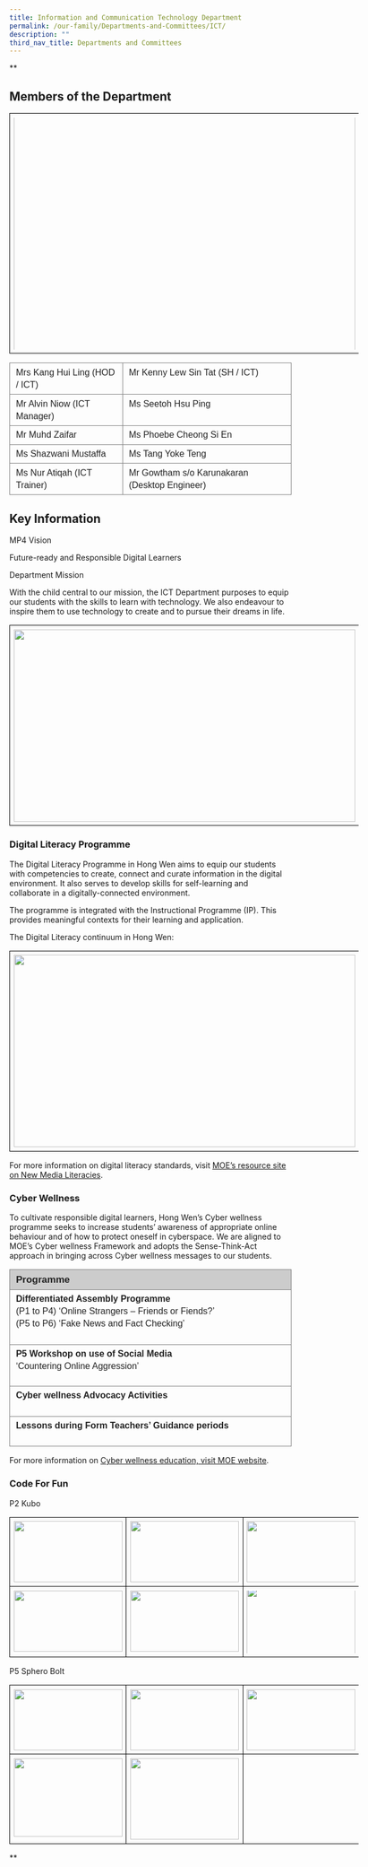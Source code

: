 ```yaml
---
title: Information and Communication Technology Department
permalink: /our-family/Departments-and-Committees/ICT/
description: ""
third_nav_title: Departments and Committees
---
```

**

Members of the Department
-------------------------

<table style="border:none;border-collapse:collapse;table-layout:fixed;width:468pt"><colgroup><col></colgroup><tbody><tr style="height:0pt"><td style="border-left:solid #000000 1pt;border-right:solid #000000 1pt;border-bottom:solid #000000 1pt;border-top:solid #000000 1pt;vertical-align:top;padding:5pt 5pt 5pt 5pt;overflow:hidden;overflow-wrap:break-word;"><p dir="ltr" style="line-height:1.2;text-align: center;margin-top:0pt;margin-bottom:0pt;"><span style="font-size:18pt;font-family:Arial;color:#ff0000;background-color:transparent;font-weight:700;font-style:normal;font-variant:normal;text-decoration:none;vertical-align:baseline;white-space:pre;white-space:pre-wrap;"><span style="border:none;display:inline-block;overflow:hidden;width:610px;height:414px;"><img src="https://lh3.googleusercontent.com/tbwMhDNk9mLSW4E04mrWsLmms9aGkD3SjyTaZ8zSDiy34veLxP373hLN3OJkxMeifFypiiS0ZEs4r21dakJXd6tyeH65w03hKXroiPxjjxpLA3IiAUONHwnN2SY27VgURPdMs75ul6T1sZapXfPpFA" width="610" height="611.4006447396471" style="margin-left:0px;margin-top:-25.708277234674295px;"></span></span></p></td></tr></tbody></table>

  

<table style="border:none;border-collapse:collapse;"><colgroup><col width="251"><col width="385"></colgroup><tbody><tr style="height:21.75pt"><td style="border-left:solid #808080 1.125pt;border-right:solid #808080 1.125pt;border-bottom:solid #808080 1.125pt;border-top:solid #808080 1.125pt;vertical-align:top;padding:4pt 8pt 4pt 8pt;overflow:hidden;overflow-wrap:break-word;"><p dir="ltr" style="line-height:1.38;margin-top:0pt;margin-bottom:0pt;"><span style="font-size:12pt;font-family:Arial;color:#222222;background-color:transparent;font-weight:400;font-style:normal;font-variant:normal;text-decoration:none;vertical-align:baseline;white-space:pre;white-space:pre-wrap;">Mrs Kang Hui Ling (HOD / ICT)</span></p></td><td style="border-left:solid #808080 1.125pt;border-right:solid #808080 1.125pt;border-bottom:solid #808080 1.125pt;border-top:solid #808080 1.125pt;vertical-align:top;padding:4pt 8pt 4pt 8pt;overflow:hidden;overflow-wrap:break-word;"><p dir="ltr" style="line-height:1.38;margin-top:0pt;margin-bottom:0pt;"><span style="font-size:12pt;font-family:Arial;color:#222222;background-color:transparent;font-weight:400;font-style:normal;font-variant:normal;text-decoration:none;vertical-align:baseline;white-space:pre;white-space:pre-wrap;">Mr Kenny Lew Sin Tat (SH / ICT)</span></p></td></tr><tr style="height:21.75pt"><td style="border-left:solid #808080 1.125pt;border-right:solid #808080 1.125pt;border-bottom:solid #808080 1.125pt;border-top:solid #808080 1.125pt;vertical-align:top;padding:4pt 8pt 4pt 8pt;overflow:hidden;overflow-wrap:break-word;"><p dir="ltr" style="line-height:1.38;margin-top:0pt;margin-bottom:0pt;"><span style="font-size:12pt;font-family:Arial;color:#222222;background-color:transparent;font-weight:400;font-style:normal;font-variant:normal;text-decoration:none;vertical-align:baseline;white-space:pre;white-space:pre-wrap;">Mr Alvin Niow (ICT Manager)</span></p></td><td style="border-left:solid #808080 1.125pt;border-right:solid #808080 1.125pt;border-bottom:solid #808080 1.125pt;border-top:solid #808080 1.125pt;vertical-align:top;padding:4pt 8pt 4pt 8pt;overflow:hidden;overflow-wrap:break-word;"><p dir="ltr" style="line-height:1.38;margin-top:0pt;margin-bottom:0pt;"><span style="font-size:12pt;font-family:Arial;color:#222222;background-color:transparent;font-weight:400;font-style:normal;font-variant:normal;text-decoration:none;vertical-align:baseline;white-space:pre;white-space:pre-wrap;">Ms Seetoh Hsu Ping</span></p></td></tr><tr style="height:18pt"><td style="border-left:solid #808080 1.125pt;border-right:solid #808080 1.125pt;border-bottom:solid #808080 1.125pt;border-top:solid #808080 1.125pt;vertical-align:top;padding:4pt 8pt 4pt 8pt;overflow:hidden;overflow-wrap:break-word;"><p dir="ltr" style="line-height:1.38;margin-top:0pt;margin-bottom:0pt;"><span style="font-size:12pt;font-family:Arial;color:#222222;background-color:transparent;font-weight:400;font-style:normal;font-variant:normal;text-decoration:none;vertical-align:baseline;white-space:pre;white-space:pre-wrap;">Mr Muhd Zaifar</span></p></td><td style="border-left:solid #808080 1.125pt;border-right:solid #808080 1.125pt;border-bottom:solid #808080 1.125pt;border-top:solid #808080 1.125pt;vertical-align:top;padding:4pt 8pt 4pt 8pt;overflow:hidden;overflow-wrap:break-word;"><p dir="ltr" style="line-height:1.38;margin-top:0pt;margin-bottom:0pt;"><span style="font-size:12pt;font-family:Arial;color:#222222;background-color:transparent;font-weight:400;font-style:normal;font-variant:normal;text-decoration:none;vertical-align:baseline;white-space:pre;white-space:pre-wrap;">Ms Phoebe Cheong Si En</span></p></td></tr><tr style="height:21.75pt"><td style="border-left:solid #808080 1.125pt;border-right:solid #808080 1.125pt;border-bottom:solid #808080 1.125pt;border-top:solid #808080 1.125pt;vertical-align:top;padding:4pt 8pt 4pt 8pt;overflow:hidden;overflow-wrap:break-word;"><p dir="ltr" style="line-height:1.38;margin-top:0pt;margin-bottom:0pt;"><span style="font-size:12pt;font-family:Arial;color:#222222;background-color:transparent;font-weight:400;font-style:normal;font-variant:normal;text-decoration:none;vertical-align:baseline;white-space:pre;white-space:pre-wrap;">Ms Shazwani Mustaffa</span></p></td><td style="border-left:solid #808080 1.125pt;border-right:solid #808080 1.125pt;border-bottom:solid #808080 1.125pt;border-top:solid #808080 1.125pt;vertical-align:top;padding:4pt 8pt 4pt 8pt;overflow:hidden;overflow-wrap:break-word;"><p dir="ltr" style="line-height:1.38;margin-top:0pt;margin-bottom:0pt;"><span style="font-size:12pt;font-family:Arial;color:#222222;background-color:transparent;font-weight:400;font-style:normal;font-variant:normal;text-decoration:none;vertical-align:baseline;white-space:pre;white-space:pre-wrap;">Ms Tang Yoke Teng</span></p></td></tr><tr style="height:21.75pt"><td style="border-left:solid #808080 1.125pt;border-right:solid #808080 1.125pt;border-bottom:solid #808080 1.125pt;border-top:solid #808080 1.125pt;vertical-align:top;padding:4pt 8pt 4pt 8pt;overflow:hidden;overflow-wrap:break-word;"><p dir="ltr" style="line-height:1.38;margin-top:0pt;margin-bottom:0pt;"><span style="font-size:12pt;font-family:Arial;color:#222222;background-color:transparent;font-weight:400;font-style:normal;font-variant:normal;text-decoration:none;vertical-align:baseline;white-space:pre;white-space:pre-wrap;">Ms Nur Atiqah (ICT Trainer)</span></p></td><td style="border-left:solid #808080 1.125pt;border-right:solid #808080 1.125pt;border-bottom:solid #808080 1.125pt;border-top:solid #808080 1.125pt;vertical-align:top;padding:4pt 8pt 4pt 8pt;overflow:hidden;overflow-wrap:break-word;"><p dir="ltr" style="line-height:1.38;margin-top:0pt;margin-bottom:0pt;"><span style="font-size:12pt;font-family:Arial;color:#222222;background-color:transparent;font-weight:400;font-style:normal;font-variant:normal;text-decoration:none;vertical-align:baseline;white-space:pre;white-space:pre-wrap;">Mr Gowtham s/o Karunakaran (Desktop Engineer)</span></p></td></tr></tbody></table>

  

Key Information
---------------

MP4 Vision

Future-ready and Responsible Digital Learners

Department Mission

With the child central to our mission, the ICT Department purposes to equip our students with the skills to learn with technology. We also endeavour to inspire them to use technology to create and to pursue their dreams in life. 

<table style="border:none;border-collapse:collapse;table-layout:fixed;width:468pt"><colgroup><col></colgroup><tbody><tr style="height:0pt"><td style="border-left:solid #000000 1pt;border-right:solid #000000 1pt;border-bottom:solid #000000 1pt;border-top:solid #000000 1pt;vertical-align:top;padding:5pt 5pt 5pt 5pt;overflow:hidden;overflow-wrap:break-word;"><p dir="ltr" style="line-height:1.2;text-align: center;margin-top:0pt;margin-bottom:0pt;"><span style="font-size:12pt;font-family:Arial;color:#222222;background-color:transparent;font-weight:400;font-style:normal;font-variant:normal;text-decoration:none;vertical-align:baseline;white-space:pre;white-space:pre-wrap;"><span style="border:none;display:inline-block;overflow:hidden;width:610px;height:343px;"><img src="https://lh3.googleusercontent.com/UC8N1eCP2WvsqAW6J8UBTSEpH0-Lkv3CBvPtTc2XBIZjl9AbnU3_QlD7wtZJotYSVisIbaMwWOkAm13wlawBB-qkLSlBRDQlkQn0hJORucq-MVqi5gRsUTahdJw7rEjMpBN4Iq5WxvQrFvXd1lvPRQ" width="610" height="343" style="margin-left:0px;margin-top:0px;"></span></span></p></td></tr></tbody></table>

  

### Digital Literacy Programme

The Digital Literacy Programme in Hong Wen aims to equip our students with competencies to create, connect and curate information in the digital environment. It also serves to develop skills for self-learning and collaborate in a digitally-connected environment.

The programme is integrated with the Instructional Programme (IP). This provides meaningful contexts for their learning and application.

The Digital Literacy continuum in Hong Wen:

<table style="border:none;border-collapse:collapse;table-layout:fixed;width:468pt"><colgroup><col></colgroup><tbody><tr style="height:0pt"><td style="border-left:solid #000000 1pt;border-right:solid #000000 1pt;border-bottom:solid #000000 1pt;border-top:solid #000000 1pt;vertical-align:top;padding:5pt 5pt 5pt 5pt;overflow:hidden;overflow-wrap:break-word;"><p dir="ltr" style="line-height:1.2;text-align: center;margin-top:0pt;margin-bottom:0pt;"><span style="font-size:12pt;font-family:Arial;color:#222222;background-color:transparent;font-weight:400;font-style:normal;font-variant:normal;text-decoration:none;vertical-align:baseline;white-space:pre;white-space:pre-wrap;"><span style="border:none;display:inline-block;overflow:hidden;width:610px;height:343px;"><img src="https://lh4.googleusercontent.com/HtipmVT1bmRhresdblBEhvR0Qh6ulc_bIAlFOd-QMyF5oYclK3BO897kcXQ4l3Xwe8DXP4UeZtqsQSvmDDXjORfIThGdjdhzCyx1tAPeU1TPkfa8hy-kpxe04IbLw25fVtq282m0pIRHiEQqae5BAY8" width="610" height="343" style="margin-left:0px;margin-top:0px;"></span></span></p></td></tr></tbody></table>

For more information on digital literacy standards, visit [MOE’s resource site on New Media Literacies](https://sites.google.com/moe.edu.sg/baseline-ict/home).

  

### Cyber Wellness

To cultivate responsible digital learners, Hong Wen’s Cyber wellness programme seeks to increase students’ awareness of appropriate online behaviour and of how to protect oneself in cyberspace. We are aligned to MOE’s Cyber wellness Framework and adopts the Sense-Think-Act approach in bringing across Cyber wellness messages to our students.

<table style="border:none;border-collapse:collapse;"><colgroup><col width="621"></colgroup><tbody><tr style="height:21pt"><td style="border-left:solid #808080 1.125pt;border-right:solid #808080 1.125pt;border-bottom:solid #808080 1.125pt;border-top:solid #808080 1.125pt;vertical-align:top;background-color:#cccccc;padding:4pt 8pt 4pt 8pt;overflow:hidden;overflow-wrap:break-word;"><p dir="ltr" style="line-height:1.38;margin-top:0pt;margin-bottom:0pt;"><span style="font-size:13pt;font-family:Arial;color:#222222;background-color:transparent;font-weight:700;font-style:normal;font-variant:normal;text-decoration:none;vertical-align:baseline;white-space:pre;white-space:pre-wrap;">Programme</span></p></td></tr><tr style="height:55.5pt"><td style="border-left:solid #808080 1.125pt;border-right:solid #808080 1.125pt;border-bottom:solid #808080 1.125pt;border-top:solid #808080 1.125pt;vertical-align:top;padding:4pt 8pt 4pt 8pt;overflow:hidden;overflow-wrap:break-word;"><p dir="ltr" style="line-height:1.38;margin-top:0pt;margin-bottom:0pt;"><span style="font-size:12pt;font-family:Arial;color:#222222;background-color:transparent;font-weight:700;font-style:normal;font-variant:normal;text-decoration:none;vertical-align:baseline;white-space:pre;white-space:pre-wrap;">Differentiated Assembly Programme</span></p><p dir="ltr" style="line-height:1.38;margin-top:0pt;margin-bottom:0pt;"><span style="font-size:12pt;font-family:Arial;color:#222222;background-color:transparent;font-weight:400;font-style:normal;font-variant:normal;text-decoration:none;vertical-align:baseline;white-space:pre;white-space:pre-wrap;">(P1 to P4) ‘Online Strangers – Friends or Fiends?’</span></p><p dir="ltr" style="line-height:1.38;margin-top:0pt;margin-bottom:0pt;"><span style="font-size:12pt;font-family:Arial;color:#222222;background-color:transparent;font-weight:400;font-style:normal;font-variant:normal;text-decoration:none;vertical-align:baseline;white-space:pre;white-space:pre-wrap;">(P5 to P6) ‘Fake News and Fact Checking’</span></p><br></td></tr><tr style="height:55.5pt"><td style="border-left:solid #808080 1.125pt;border-right:solid #808080 1.125pt;border-bottom:solid #808080 1.125pt;border-top:solid #808080 1.125pt;vertical-align:top;padding:4pt 8pt 4pt 8pt;overflow:hidden;overflow-wrap:break-word;"><p dir="ltr" style="line-height:1.38;margin-top:0pt;margin-bottom:0pt;"><span style="font-size:12pt;font-family:Arial;color:#222222;background-color:transparent;font-weight:700;font-style:normal;font-variant:normal;text-decoration:none;vertical-align:baseline;white-space:pre;white-space:pre-wrap;">P5 Workshop on use of Social Media</span></p><p dir="ltr" style="line-height:1.38;margin-top:0pt;margin-bottom:0pt;"><span style="font-size:12pt;font-family:Arial;color:#222222;background-color:transparent;font-weight:400;font-style:normal;font-variant:normal;text-decoration:none;vertical-align:baseline;white-space:pre;white-space:pre-wrap;">‘Countering Online Aggression’</span></p></td></tr><tr style="height:21.75pt"><td style="border-left:solid #808080 1.125pt;border-right:solid #808080 1.125pt;border-bottom:solid #808080 1.125pt;border-top:solid #808080 1.125pt;vertical-align:top;padding:4pt 8pt 4pt 8pt;overflow:hidden;overflow-wrap:break-word;"><p dir="ltr" style="line-height:1.38;margin-top:0pt;margin-bottom:0pt;"><span style="font-size:12pt;font-family:Arial;color:#222222;background-color:transparent;font-weight:700;font-style:normal;font-variant:normal;text-decoration:none;vertical-align:baseline;white-space:pre;white-space:pre-wrap;">Cyber wellness Advocacy Activities</span></p><br></td></tr><tr style="height:27pt"><td style="border-left:solid #808080 1.125pt;border-right:solid #808080 1.125pt;border-bottom:solid #808080 1.125pt;border-top:solid #808080 1.125pt;vertical-align:top;padding:4pt 8pt 4pt 8pt;overflow:hidden;overflow-wrap:break-word;"><p dir="ltr" style="line-height:1.38;margin-top:0pt;margin-bottom:0pt;"><span style="font-size:12pt;font-family:Arial;color:#222222;background-color:transparent;font-weight:700;font-style:normal;font-variant:normal;text-decoration:none;vertical-align:baseline;white-space:pre;white-space:pre-wrap;">Lessons during Form Teachers’ Guidance periods</span></p><br></td></tr></tbody></table>

For more information on [Cyber wellness education, visit MOE website](https://beta.moe.gov.sg/programmes/cyber-wellness/).

  

### Code For Fun

P2 Kubo

<table style="border:none;border-collapse:collapse;table-layout:fixed;width:468pt"><colgroup><col><col><col></colgroup><tbody><tr style="height:0pt"><td style="border-left:solid #000000 1pt;border-right:solid #000000 1pt;border-bottom:solid #000000 1pt;border-top:solid #000000 1pt;vertical-align:top;padding:5pt 5pt 5pt 5pt;overflow:hidden;overflow-wrap:break-word;"><p dir="ltr" style="line-height:1.2;text-align: center;margin-top:0pt;margin-bottom:0pt;"><span style="font-size:12pt;font-family:Arial;color:#222222;background-color:transparent;font-weight:400;font-style:normal;font-variant:normal;text-decoration:none;vertical-align:baseline;white-space:pre;white-space:pre-wrap;"><span style="border:none;display:inline-block;overflow:hidden;width:194px;height:109px;"><img src="https://lh4.googleusercontent.com/UNZOOUNbX2EtgYFoOa0utAbavb16oXEmnHpB0l5UPFpqi9XKUvlm3fNYi5-3VoQWykE0EJ7DHlV0DpYUUjydAbiDwvcEQAZ1_5A8FES95WKaEh3T-NLn4Rt4y_HJQ8T5Q4glel8pitJny3amo_mhbg" width="194" height="109" style="margin-left:0px;margin-top:0px;"></span></span></p></td><td style="border-left:solid #000000 1pt;border-right:solid #000000 1pt;border-bottom:solid #000000 1pt;border-top:solid #000000 1pt;vertical-align:top;padding:5pt 5pt 5pt 5pt;overflow:hidden;overflow-wrap:break-word;"><p dir="ltr" style="line-height:1.2;text-align: center;margin-top:0pt;margin-bottom:0pt;"><span style="font-size:12pt;font-family:Arial;color:#222222;background-color:transparent;font-weight:400;font-style:normal;font-variant:normal;text-decoration:none;vertical-align:baseline;white-space:pre;white-space:pre-wrap;"><span style="border:none;display:inline-block;overflow:hidden;width:194px;height:109px;"><img src="https://lh6.googleusercontent.com/9wxKJJ6jN5bZ7VsC1CRkYfE4dRCZUnkxIH2dbcTHqikwEKMaX8hkuGrmBHjvfCTx7dZi5GhqcEQse4Dvry1yBl2UU4pEaQFfM4s9ACC59EVnfZxD-6d38uCH-df1Kro9XCyndsCjbu-HcHJt5qSOKA" width="194" height="109" style="margin-left:0px;margin-top:0px;"></span></span></p></td><td style="border-left:solid #000000 1pt;border-right:solid #000000 1pt;border-bottom:solid #000000 1pt;border-top:solid #000000 1pt;vertical-align:top;padding:5pt 5pt 5pt 5pt;overflow:hidden;overflow-wrap:break-word;"><p dir="ltr" style="line-height:1.2;text-align: center;margin-top:0pt;margin-bottom:0pt;"><span style="font-size:12pt;font-family:Arial;color:#222222;background-color:transparent;font-weight:400;font-style:normal;font-variant:normal;text-decoration:none;vertical-align:baseline;white-space:pre;white-space:pre-wrap;"><span style="border:none;display:inline-block;overflow:hidden;width:194px;height:109px;"><img src="https://lh5.googleusercontent.com/H2_KnsAl4zlFY9ha0W-CBibiJRx93OjLc4dZseqL-ZppMVR1KXLhgGLLXrlVhNVJJlEIGOxT5zaRPY9tJ6OrUidlDV6Q6QURjvWNYz5pC3t1Rte_YyzDviSJK17ZnhkqqHCX7Qt1wRbgegAm38Wy5Q" width="194" height="109" style="margin-left:0px;margin-top:0px;"></span></span></p></td></tr><tr style="height:0pt"><td style="border-left:solid #000000 1pt;border-right:solid #000000 1pt;border-bottom:solid #000000 1pt;border-top:solid #000000 1pt;vertical-align:top;padding:5pt 5pt 5pt 5pt;overflow:hidden;overflow-wrap:break-word;"><p dir="ltr" style="line-height:1.2;text-align: center;margin-top:0pt;margin-bottom:0pt;"><span style="font-size:12pt;font-family:Arial;color:#222222;background-color:transparent;font-weight:400;font-style:normal;font-variant:normal;text-decoration:none;vertical-align:baseline;white-space:pre;white-space:pre-wrap;"><span style="border:none;display:inline-block;overflow:hidden;width:194px;height:109px;"><img src="https://lh6.googleusercontent.com/VpfbyMqVV19iwmsQrQPbpDAMlnvkMk7Nx_YjtO21R-LgWtAAYgkAJ5VdOPgswRC6n16agUUrBahKSZI1M0rmDHbl3rxNMhbxNxg-ItohNFiif7q2TQDN3DdD4p0uzCJcsYVX_VZSH31fLZNGw3PLwg" width="194" height="109" style="margin-left:0px;margin-top:0px;"></span></span></p></td><td style="border-left:solid #000000 1pt;border-right:solid #000000 1pt;border-bottom:solid #000000 1pt;border-top:solid #000000 1pt;vertical-align:top;padding:5pt 5pt 5pt 5pt;overflow:hidden;overflow-wrap:break-word;"><p dir="ltr" style="line-height:1.2;text-align: center;margin-top:0pt;margin-bottom:0pt;"><span style="font-size:12pt;font-family:Arial;color:#222222;background-color:transparent;font-weight:400;font-style:normal;font-variant:normal;text-decoration:none;vertical-align:baseline;white-space:pre;white-space:pre-wrap;"><span style="border:none;display:inline-block;overflow:hidden;width:194px;height:109px;"><img src="https://lh3.googleusercontent.com/ZcHVIVI8o-wSJc4Lsdm5lP5wiJTm52OwQwcNJrEELNFPb7rDB5CW-LxCywHK6j2ZnT0LsMM7fyVj-oMe1laWnv7isMVJjNPZogHXoo6V-lLumapo0qARPavT5sHmy7h5l36EghIe4a6GJBjf1B6TEA" width="194" height="109" style="margin-left:0px;margin-top:0px;"></span></span></p></td><td style="border-left:solid #000000 1pt;border-right:solid #000000 1pt;border-bottom:solid #000000 1pt;border-top:solid #000000 1pt;vertical-align:top;padding:5pt 5pt 5pt 5pt;overflow:hidden;overflow-wrap:break-word;"><p dir="ltr" style="line-height:1.2;text-align: center;margin-top:0pt;margin-bottom:0pt;"><span style="font-size:12pt;font-family:Arial;color:#222222;background-color:transparent;font-weight:400;font-style:normal;font-variant:normal;text-decoration:none;vertical-align:baseline;white-space:pre;white-space:pre-wrap;"><span style="border:none;display:inline-block;overflow:hidden;width:194px;height:112px;"><img src="https://lh5.googleusercontent.com/Hrjkdaruc57nzL-VMNgedX6ZzKQlKlP6wXdYrFT9uDbOvx1xuwLQxykY3-4c1NnyAx2PRPLYO26C6HjD_hva6Nh2T8-JZNFkV3m1SNkwrqF4TdqkjU5Ch9F_g5jk5etcmnTFg-BwIsHkE1FoC1oupg" width="194" height="140.72496285157382" style="margin-left:0px;margin-top:-6.228405014096669px;"></span></span></p></td></tr></tbody></table>

  

P5 Sphero Bolt

<table style="border:none;border-collapse:collapse;table-layout:fixed;width:468pt"><colgroup><col><col><col></colgroup><tbody><tr style="height:0pt"><td style="border-left:solid #000000 1pt;border-right:solid #000000 1pt;border-bottom:solid #000000 1pt;border-top:solid #000000 1pt;vertical-align:top;padding:5pt 5pt 5pt 5pt;overflow:hidden;overflow-wrap:break-word;"><p dir="ltr" style="line-height:1.2;text-align: center;margin-top:0pt;margin-bottom:0pt;"><span style="font-size:12pt;font-family:Arial;color:#222222;background-color:transparent;font-weight:400;font-style:normal;font-variant:normal;text-decoration:none;vertical-align:baseline;white-space:pre;white-space:pre-wrap;"><span style="border:none;display:inline-block;overflow:hidden;width:194px;height:109px;"><img src="https://lh6.googleusercontent.com/HJPd5VYMzPF427o5cxqdDwUg-Peali21KYSmpVYOff1K4hHA9b89vRQRDcMVen3LWnkyWAcmiTgTBDGWzZ3kS2B0WwgPUR5RhpQUakRbZwj3EPFHxRpS-wE1FC3xvaRC1IOBqvLuUPG8MU4mfHSgNw" width="194" height="109" style="margin-left:0px;margin-top:0px;"></span></span></p></td><td style="border-left:solid #000000 1pt;border-right:solid #000000 1pt;border-bottom:solid #000000 1pt;border-top:solid #000000 1pt;vertical-align:top;padding:5pt 5pt 5pt 5pt;overflow:hidden;overflow-wrap:break-word;"><p dir="ltr" style="line-height:1.2;text-align: center;margin-top:0pt;margin-bottom:0pt;"><span style="font-size:12pt;font-family:Arial;color:#222222;background-color:transparent;font-weight:400;font-style:normal;font-variant:normal;text-decoration:none;vertical-align:baseline;white-space:pre;white-space:pre-wrap;"><span style="border:none;display:inline-block;overflow:hidden;width:194px;height:109px;"><img src="https://lh5.googleusercontent.com/v1S5uGMUv3KXtogamGwzzkgZGZLwvL7xtCQ3UAq2LCNMaVzmCw4EeLzhknKpbLZwIXv29jMR58n8sNhL2Atdlkf97AP4fRiY4cWO9MDLdak_9fLqQJ74ejWGEDEdah6uxtMjrZCcNo3ACkq2NXiq4Q" width="194" height="109" style="margin-left:0px;margin-top:0px;"></span></span></p></td><td style="border-left:solid #000000 1pt;border-right:solid #000000 1pt;border-bottom:solid #000000 1pt;border-top:solid #000000 1pt;vertical-align:top;padding:5pt 5pt 5pt 5pt;overflow:hidden;overflow-wrap:break-word;"><p dir="ltr" style="line-height:1.2;text-align: center;margin-top:0pt;margin-bottom:0pt;"><span style="font-size:12pt;font-family:Arial;color:#222222;background-color:transparent;font-weight:400;font-style:normal;font-variant:normal;text-decoration:none;vertical-align:baseline;white-space:pre;white-space:pre-wrap;"><span style="border:none;display:inline-block;overflow:hidden;width:194px;height:109px;"><img src="https://lh5.googleusercontent.com/puOrUAHwu-UvfFekBGKqX-Cjh3fgECJywayns5JPMM8CsOsGxyfPixO5801cNs9zioBNVqfzIpQCR1ipZNaJ8lGkaGQS-JIfAUzFeBPLU5IYduBELke4Y0FI2mv8dCgb7Ee7E2dbKXP5fjRk7imaaQ" width="194" height="109" style="margin-left:0px;margin-top:0px;"></span></span></p></td></tr><tr style="height:0pt"><td style="border-left:solid #000000 1pt;border-right:solid #000000 1pt;border-bottom:solid #000000 1pt;border-top:solid #000000 1pt;vertical-align:top;padding:5pt 5pt 5pt 5pt;overflow:hidden;overflow-wrap:break-word;"><p dir="ltr" style="line-height:1.2;text-align: center;margin-top:0pt;margin-bottom:0pt;"><span style="font-size:12pt;font-family:Arial;color:#222222;background-color:transparent;font-weight:400;font-style:normal;font-variant:normal;text-decoration:none;vertical-align:baseline;white-space:pre;white-space:pre-wrap;"><span style="border:none;display:inline-block;overflow:hidden;width:194px;height:140px;"><img src="https://lh3.googleusercontent.com/YiqsSvJ3ZAnr8MQzUpxNBx8Q6rZYwkbf02vS78KgMZd7hnl4-Kw7Pk89jSGcpj7-jeDktByjK8Aoj0HregXG4qkdEydGXPxM6tRs58ZYQ6fsaIveLNQsVkB7IqaTSiHMe0lIMSdd76QDhaT35vgvYg" width="194" height="140" style="margin-left:0px;margin-top:0px;"></span></span></p></td><td style="border-left:solid #000000 1pt;border-right:solid #000000 1pt;border-bottom:solid #000000 1pt;border-top:solid #000000 1pt;vertical-align:top;padding:5pt 5pt 5pt 5pt;overflow:hidden;overflow-wrap:break-word;"><p dir="ltr" style="line-height:1.2;text-align: center;margin-top:0pt;margin-bottom:0pt;"><span style="font-size:12pt;font-family:Arial;color:#222222;background-color:transparent;font-weight:400;font-style:normal;font-variant:normal;text-decoration:none;vertical-align:baseline;white-space:pre;white-space:pre-wrap;"><span style="border:none;display:inline-block;overflow:hidden;width:194px;height:145px;"><img src="https://lh4.googleusercontent.com/X-FtOK5x3F7isMkJTYnYZ8YOmdvMEVd1AAOeyLF24LJP5qpaFG-Q6I9tJVw1gLHfHIIckUiVj072DfZ8b8_f3sOG2OqGW-gaCbXeLQKevLViDzkSnAAuyrqRxm61TINK0BgyHyMaIlx0Qi1TUPv8Hg" width="194" height="145" style="margin-left:0px;margin-top:0px;"></span></span></p></td><td style="border-left:solid #000000 1pt;border-right:solid #000000 1pt;border-bottom:solid #000000 1pt;border-top:solid #000000 1pt;vertical-align:top;padding:5pt 5pt 5pt 5pt;overflow:hidden;overflow-wrap:break-word;"><br></td></tr></tbody></table>

  
  
**